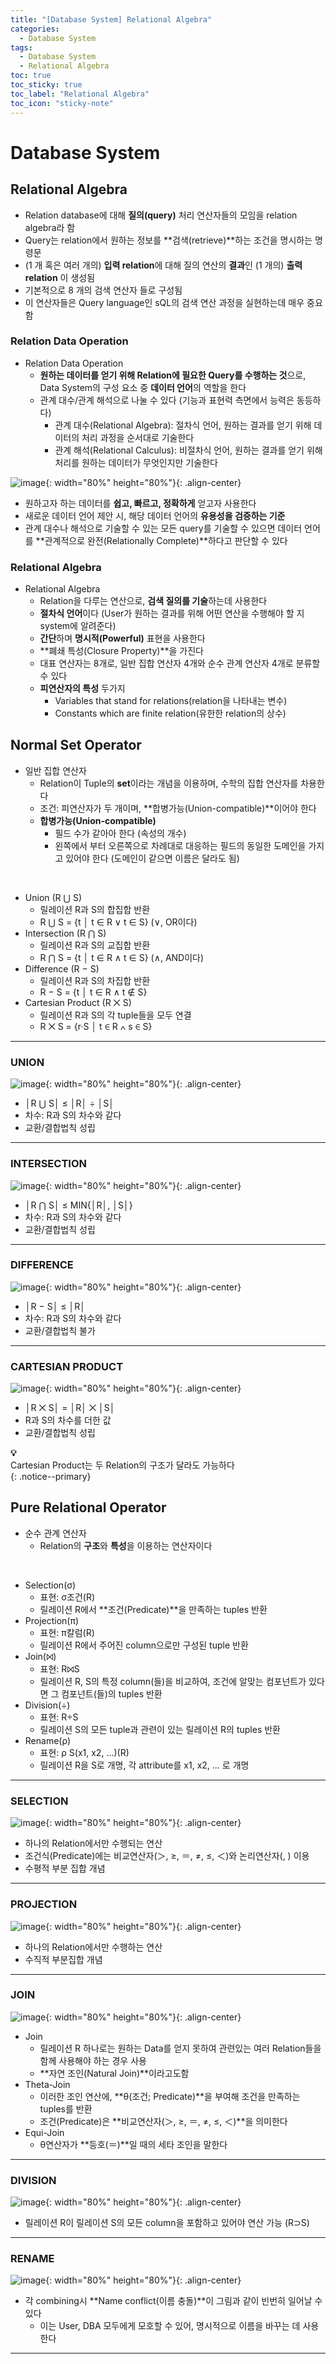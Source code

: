 ```yaml
---
title: "[Database System] Relational Algebra"
categories:
  - Database System
tags:
  - Database System
  - Relational Algebra
toc: true
toc_sticky: true
toc_label: "Relational Algebra"
toc_icon: "sticky-note"
---
```


# Database System

## Relational Algebra

- Relation database에 대해 **질의(query)** 처리 연산자들의 모임을 relation algebra라 함
- Query는 relation에서 원하는 정보를 **검색(retrieve)**하는 조건을 명시하는 명령문
- (1 개 혹은 여러 개의) **입력 relation**에 대해 질의 연산의 **결과**인 (1 개의) **출력 relation** 이 생성됨
- 기본적으로 8 개의 검색 연산자 들로 구성됨
- 이 연산자들은 Query language인 sQL의 검색 연산 과정을 실현하는데 매우 중요함

### Relation Data Operation

- Relation Data Operation
	- **원하는 데이터를 얻기 위해 Relation에 필요한 Query를 수행하는 것**으로, Data System의 구성 요소 중 **데이터 언어**의 역할을 한다
	- 관계 대수/관계 해석으로 나눌 수 있다 (기능과 표현력 측면에서 능력은 동등하다)
		- 관계 대수(Relational Algebra): 절차식 언어, 원하는 결과를 얻기 위해 데이터의 처리 과정을 순서대로 기술한다
		- 관계 해석(Relational Calculus): 비절차식 언어, 원하는 결과를 얻기 위해 처리를 원하는 데이터가 무엇인지만 기술한다

![image](https://user-images.githubusercontent.com/55765292/136483190-fb90907c-1ae7-447d-81ea-81c61335b84b.png){: width="80%" height="80%"}{: .align-center}


- 원하고자 하는 데이터를 **쉽고, 빠르고, 정확하게** 얻고자 사용한다
- 새로운 데이터 언어 제안 시, 해당 데이터 언어의 **유용성을 검증하는 기준**
- 관계 대수나 해석으로 기술할 수 있는 모든 query를 기술할 수 있으면 데이터 언어를 **관계적으로 완전(Relationally Complete)**하다고 판단할 수 있다

### Relational Algebra

- Relational Algebra
	- Relation을 다루는 연산으로, **검색 질의를 기술**하는데 사용한다
	- **절차식 언어**이다 (User가 원하는 결과를 위해 어떤 연산을 수행해야 할 지 system에 알려준다)
	- **간단**하며 **명시적(Powerful)** 표현을 사용한다
	- **폐쇄 특성(Closure Property)**을 가진다
	- 대표 연산자는 8개로, 일반 집합 연산자 4개와 순수 관계 연산자 4개로 분류할 수 있다
	- **피연산자의 특성** 두가지
		- Variables that stand for relations(relation을 나타내는 변수)
		- Constants which are finite relation(유한한 relation의 상수)

## Normal Set Operator

- 일반 집합 연산자
	- Relation이 Tuple의 **set**이라는 개념을 이용하며, 수학의 집합 연산자를 차용한다
	- 조건: 피연산자가 두 개이며, **합병가능(Union-compatible)**이어야 한다
	- **합병가능(Union-compatible)**
		- 필드 수가 같아아 한다 (속성의 개수)
		- 왼쪽에서 부터 오른쪽으로 차례대로 대응하는 필드의 동일한 도메인을 가지고 있어야 한다 (도메인이 같으면 이름은 달라도 됨)

<br>

- Union (R ⋃ S)
	- 릴레이션 R과 S의 합집합 반환
	- R ⋃ S = {t │ t ∈ R ∨ t ∈ S} (∨, OR이다)
- Intersection (R ⋂ S)
	- 릴레이션 R과 S의 교집합 반환
	- R ⋂ S = {t │ t ∈ R ∧ t ∈ S} (∧, AND이다)
- Difference  (R − S)
	- 릴레이션 R과 S의 차집합 반환
	- R − S = {t │ t ∈ R ∧ t ∉ S}
- Cartesian Product (R ⨉ S)
	- 릴레이션 R과 S의 각 tuple들을 모두 연결
	- R ⨉ S = {r·S │ t ∈ R ∧ s ∈ S}

---

### UNION

![image](https://user-images.githubusercontent.com/55765292/136485887-db38fced-4ddd-44a3-80a6-3546e4331bf1.png){: width="80%" height="80%"}{: .align-center}

- │R ⋃ S│ ≤ │R│ ÷ │S│
- 차수: R과 S의 차수와 같다
- 교환/결합법칙 성립

---

### INTERSECTION

![image](https://user-images.githubusercontent.com/55765292/136486096-ae8ce6da-ce8c-4d19-9141-5aa0f77a0b69.png){: width="80%" height="80%"}{: .align-center}

- │R ⋂ S│ ≤ MIN{│R│, │S│}
- 차수: R과 S의 차수와 같다
- 교환/결합법칙 성립

---

### DIFFERENCE

![image](https://user-images.githubusercontent.com/55765292/136486241-9809d98d-b39b-4532-94b7-443852c81493.png){: width="80%" height="80%"}{: .align-center}

- │R − S│ ≤ │R│
- 차수: R과 S의 차수와 같다
- 교환/결합법칙 불가

---

### CARTESIAN PRODUCT

![image](https://user-images.githubusercontent.com/55765292/136486438-a779a9ba-b111-48cd-9ce1-5d1aca87e831.png){: width="80%" height="80%"}{: .align-center}

- │R ⨉ S│ = │R│ ⨉ │S│
- R과 S의 차수를 더한 값
- 교환/결합법칙 성립

**💡**<br>
Cartesian Product는 두 Relation의 구조가 달라도 가능하다<br>
{: .notice--primary}


## Pure Relational Operator

- 순수 관계 연산자
	- Relation의 **구조**와 **특성**을 이용하는 연산자이다

<br>

- Selection(σ)
	- 표현: σ조건(R)
	- 릴레이션 R에서 **조건(Predicate)**을 만족하는 tuples 반환
- Projection(π)
	- 표현: π칼럼(R)
	- 릴레이션 R에서 주어진 column으로만 구성된 tuple 반환
- Join(⨝)
	- 표현: R⨝S
	- 릴레이션 R, S의 특정 column(들)을 비교하여, 조건에 알맞는 컴포넌트가 있다면 그 컴포넌트(들)의 tuples 반환
- Division(÷)
	- 표현: R÷S
	- 릴레이션 S의 모든 tuple과 관련이 있는 릴레이션 R의 tuples 반환
- Rename(ρ)
	- 표현: ρ S(x1, x2, ...)(R)
	- 릴레이션 R을 S로 개명, 각 attribute를 x1, x2, ... 로 개명

---

### SELECTION

![image](https://user-images.githubusercontent.com/55765292/136487240-9a06f22d-d433-4454-8b43-8e425e3ab3b7.png){: width="80%" height="80%"}{: .align-center}

- 하나의 Relation에서만 수행되는 연산
- 조건식(Predicate)에는 비교연산자(＞, ≥, ＝, ≠, ≤, ＜)와 논리연산자(, ) 이용
- 수평적 부분 집합 개념

---

### PROJECTION

![image](https://user-images.githubusercontent.com/55765292/136487706-d57fd7ee-213f-48a6-9570-385a33544b60.png){: width="80%" height="80%"}{: .align-center}

- 하나의 Relation에서만 수행하는 연산
- 수직적 부분집합 개념

---

### JOIN

![image](https://user-images.githubusercontent.com/55765292/136487770-cfca1d85-2433-45f0-98fc-50ecfed33a8a.png){: width="80%" height="80%"}{: .align-center}

- Join
	- 릴레이션 R 하나로는 원하는 Data를 얻지 못하여 관련있는 여러 Relation들을 함께 사용해야 하는 경우 사용
	- **자연 조인(Natural Join)**이라고도함
- Theta-Join
	- 이러한 조인 연산에, **θ(조건; Predicate)**을 부여해 조건을 만족하는 tuples를 반환
	- 조건(Predicate)은 **비교연산자(＞, ≥, ＝, ≠, ≤, ＜)**을 의미한다
- Equi-Join
	- θ연산자가 **등호(＝)**일 때의 세타 조인을 말한다

---

### DIVISION

![image](https://user-images.githubusercontent.com/55765292/136488106-e289661d-1eb0-47f8-a8e8-31b6ecd6a884.png){: width="80%" height="80%"}{: .align-center}

- 릴레이션 R이 릴레이션 S의 모든 column을 포함하고 있어야 연산 가능 (R⊃S)

---

### RENAME

![image](https://user-images.githubusercontent.com/55765292/136488240-714c017f-b11a-4c9b-a3eb-b7bead46a458.png){: width="80%" height="80%"}{: .align-center}

- 각 combining시 **Name conflict(이름 충돌)**이 그림과 같이 빈번히 일어날 수 있다
	- 이는 User, DBA 모두에게 모호할 수 있어, 명시적으로 이름을 바꾸는 데 사용한다

---
